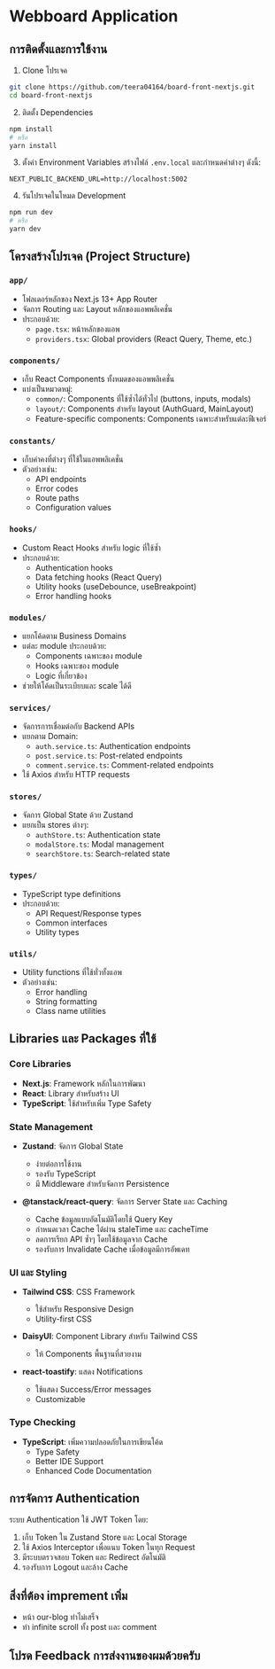 # Webboard Application

## การติดตั้งและการใช้งาน

1. Clone โปรเจค
```bash
git clone https://github.com/teera04164/board-front-nextjs.git
cd board-front-nextjs
```

2. ติดตั้ง Dependencies
```bash
npm install
# หรือ
yarn install
```

3. ตั้งค่า Environment Variables
สร้างไฟล์ `.env.local` และกำหนดค่าต่างๆ ดังนี้:
```env
NEXT_PUBLIC_BACKEND_URL=http://localhost:5002
```

4. รันโปรเจคในโหมด Development
```bash
npm run dev
# หรือ
yarn dev
```

## โครงสร้างโปรเจค (Project Structure)

### `app/`
- โฟลเดอร์หลักของ Next.js 13+ App Router
- จัดการ Routing และ Layout หลักของแอพพลิเคชั่น
- ประกอบด้วย:
  - `page.tsx`: หน้าหลักของแอพ
  - `providers.tsx`: Global providers (React Query, Theme, etc.)

### `components/`
- เก็บ React Components ทั้งหมดของแอพพลิเคชั่น
- แบ่งเป็นหมวดหมู่:
  - `common/`: Components ที่ใช้ซ้ำได้ทั่วไป (buttons, inputs, modals)
  - `layout/`: Components สำหรับ layout (AuthGuard, MainLayout)
  - Feature-specific components: Components เฉพาะสำหรับแต่ละฟีเจอร์

### `constants/`
- เก็บค่าคงที่ต่างๆ ที่ใช้ในแอพพลิเคชั่น
- ตัวอย่างเช่น:
  - API endpoints
  - Error codes
  - Route paths
  - Configuration values

###  `hooks/`
- Custom React Hooks สำหรับ logic ที่ใช้ซ้ำ
- ประกอบด้วย:
  - Authentication hooks
  - Data fetching hooks (React Query)
  - Utility hooks (useDebounce, useBreakpoint)
  - Error handling hooks

### `modules/`
- แยกโค้ดตาม Business Domains
- แต่ละ module ประกอบด้วย:
  - Components เฉพาะของ module
  - Hooks เฉพาะของ module
  - Logic ที่เกี่ยวข้อง
- ช่วยให้โค้ดเป็นระเบียบและ scale ได้ดี

### `services/`
- จัดการการเชื่อมต่อกับ Backend APIs
- แยกตาม Domain:
  - `auth.service.ts`: Authentication endpoints
  - `post.service.ts`: Post-related endpoints
  - `comment.service.ts`: Comment-related endpoints
- ใช้ Axios สำหรับ HTTP requests

###  `stores/`
- จัดการ Global State ด้วย Zustand
- แยกเป็น stores ต่างๆ:
  - `authStore.ts`: Authentication state
  - `modalStore.ts`: Modal management
  - `searchStore.ts`: Search-related state

### `types/`
- TypeScript type definitions
- ประกอบด้วย:
  - API Request/Response types
  - Common interfaces
  - Utility types

###  `utils/`
- Utility functions ที่ใช้ทั่วทั้งแอพ
- ตัวอย่างเช่น:
  - Error handling
  - String formatting
  - Class name utilities

## Libraries และ Packages ที่ใช้

### Core Libraries
- **Next.js**: Framework หลักในการพัฒนา
- **React**: Library สำหรับสร้าง UI
- **TypeScript**: ใช้สำหรับเพิ่ม Type Safety

### State Management
- **Zustand**: จัดการ Global State
  - ง่ายต่อการใช้งาน
  - รองรับ TypeScript
  - มี Middleware สำหรับจัดการ Persistence

- **@tanstack/react-query**: จัดการ Server State และ Caching
    - Cache ข้อมูลแบบอัตโนมัติโดยใช้ Query Key
    - กำหนดเวลา Cache ได้ผ่าน staleTime และ cacheTime
    - ลดการเรียก API ซ้ำๆ โดยใช้ข้อมูลจาก Cache
    - รองรับการ Invalidate Cache เมื่อข้อมูลมีการอัพเดท

### UI และ Styling
- **Tailwind CSS**: CSS Framework
  - ใช้สำหรับ Responsive Design
  - Utility-first CSS

- **DaisyUI**: Component Library สำหรับ Tailwind CSS
  - ให้ Components พื้นฐานที่สวยงาม

- **react-toastify**: แสดง Notifications
  - ใช้แสดง Success/Error messages
  - Customizable

### Type Checking
- **TypeScript**: เพิ่มความปลอดภัยในการเขียนโค้ด
  - Type Safety
  - Better IDE Support
  - Enhanced Code Documentation

## การจัดการ Authentication

ระบบ Authentication ใช้ JWT Token โดย:
1. เก็บ Token ใน Zustand Store และ Local Storage
2. ใช้ Axios Interceptor เพื่อแนบ Token ในทุก Request
3. มีระบบตรวจสอบ Token และ Redirect อัตโนมัติ
4. รองรับการ Logout และล้าง Cache

## สิ่งที่ต้อง imprement เพิ่ม
- หน้า our-blog ทำไม่เสร็จ
- ทำ infinite scroll ทั้ง post เเละ comment

## โปรด Feedback การส่งงานของผมด้วยครับ

